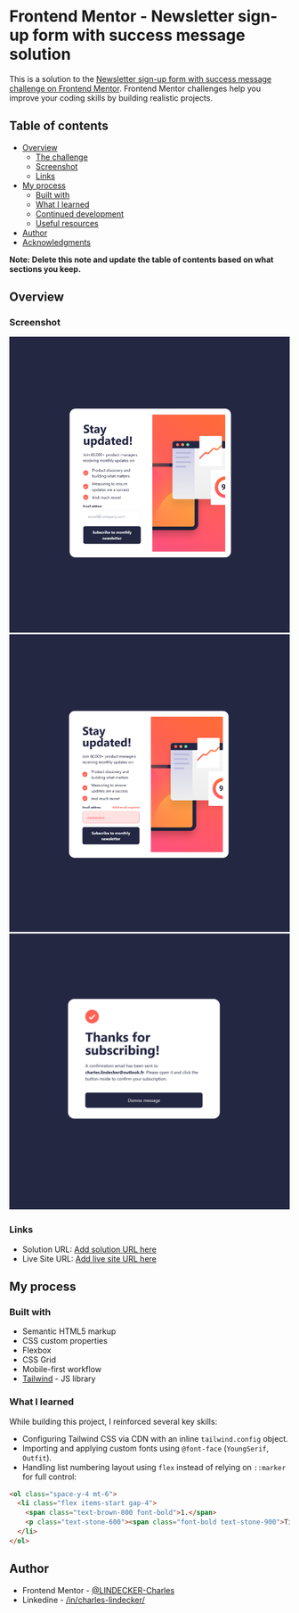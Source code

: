 # Frontend Mentor - Newsletter sign-up form with success message solution

This is a solution to the [Newsletter sign-up form with success message challenge on Frontend Mentor](https://www.frontendmentor.io/challenges/newsletter-signup-form-with-success-message-3FC1AZbNrv). Frontend Mentor challenges help you improve your coding skills by building realistic projects. 

## Table of contents

- [Overview](#overview)
  - [The challenge](#the-challenge)
  - [Screenshot](#screenshot)
  - [Links](#links)
- [My process](#my-process)
  - [Built with](#built-with)
  - [What I learned](#what-i-learned)
  - [Continued development](#continued-development)
  - [Useful resources](#useful-resources)
- [Author](#author)
- [Acknowledgments](#acknowledgments)

**Note: Delete this note and update the table of contents based on what sections you keep.**

## Overview

### Screenshot

![](./screen.png)
![](./screen1.png)
![](./screen2.png)


### Links

- Solution URL: [Add solution URL here](https://github.com/LINDECKER-Charles/FM-RESTCountriesAPIWithColorThemeSwitcher)
- Live Site URL: [Add live site URL here](https://fm-rest-countries-api-with-color-th.vercel.app)

## My process

### Built with

- Semantic HTML5 markup
- CSS custom properties
- Flexbox
- CSS Grid
- Mobile-first workflow
- [Tailwind](https://tailwindcss.com/docs/) - JS library

### What I learned

While building this project, I reinforced several key skills:

- Configuring Tailwind CSS via CDN with an inline `tailwind.config` object.
- Importing and applying custom fonts using `@font-face` (`YoungSerif`, `Outfit`).
- Handling list numbering layout using `flex` instead of relying on `::marker` for full control:

```html
<ol class="space-y-4 mt-6">
  <li class="flex items-start gap-4">
    <span class="text-brown-800 font-bold">1.</span>
    <p class="text-stone-600"><span class="font-bold text-stone-900">Title:</span> Instruction text...</p>
  </li>
</ol>
```

## Author

- Frontend Mentor - [@LINDECKER-Charles](https://www.frontendmentor.io/profile/LINDECKER-Charles)
- Linkedine - [/in/charles-lindecker/](https://www.linkedin.com/in/charles-lindecker/)


